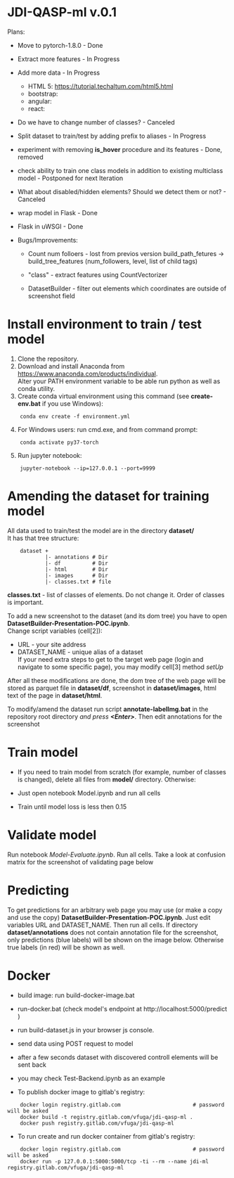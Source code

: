 # JDI-QASP-ml v.0.1

Plans:
 - Move to pytorch-1.8.0 - Done
 - Extract more features - In Progress
 - Add more data - In Progress
   - HTML 5: https://tutorial.techaltum.com/html5.html
   - bootstrap: 
   - angular:
   - react:
 - Do we have to change number of classes? - Canceled
 - Split dataset to train/test by adding prefix to aliases - In Progress
 - experiment with removing **is_hover** procedure and its features - Done, removed
 - check ability to train one class models in addition to existing multiclass model - Postponed for next Iteration
 - What about disabled/hidden elements? Should we detect them or not? - Canceled
 - wrap model in Flask - Done 
 - Flask in uWSGI - Done

 - Bugs/Improvements:
   - Count num folloers - lost from previos version
     build_path_fetures -> build_tree_features (num_followers, level, list of child tags)
     
   - "class" - extract features using CountVectorizer
   - DatasetBuilder - filter out elements which coordinates are outside of screenshot field 


# Install environment to train / test model

1. Clone the repository.<br>
2. Download and install Anaconda from https://www.anaconda.com/products/individual. <br>
   Alter your PATH environment variable to be able run python as well as conda utility. <br>
3. Create conda virtual environment using this command (see **create-env.bat** if you use Windows):<br>
````
    conda env create -f environment.yml
````
4. For Windows users: run cmd.exe, and from command prompt:<br>
````
    conda activate py37-torch 
````
5. Run jupyter notebook:<br>
````
    jupyter-notebook --ip=127.0.0.1 --port=9999
````

# Amending the dataset for training model

All data used to train/test the model are in the directory **dataset/**<br>
It has that tree structure:
````
    dataset +
            |- annotations # Dir
            |- df          # Dir
            |- html        # Dir
            |- images      # Dir
            |- classes.txt # file   
````

**classes.txt** - list of classes of elements. Do not change it. Order of classes is important.<br>

To add a new screenshot to the dataset (and its dom tree) you have to open **DatasetBuilder-Presentation-POC.ipynb**.<br>
Change script variables (cell[2]):<br> 
 - URL - your site address<br>
 - DATASET_NAME - unique alias of a dataset<br>
If your need extra steps to get to the target web page (login and navigate to some specific page), you may modify cell[3] method *setUp*

After all these modifications are done, the dom tree of the web page will be stored as parquet file in **dataset/df**, screenshot in **dataset/images**, html text of the page in **dataset/html**.

To modify/amend the dataset run script **annotate-labelImg.bat** in the repository root directory _and press **\<Enter\>**_. Then edit annotations for the screenshot

# Train model

- If you need to train model from scratch (for example, number of classes is changed), delete all files from **model/**
directory. Otherwise:

- Just open notebook Model.ipynb and run all cells
- Train until model loss is less then 0.15

# Validate model

Run notebook *Model-Evaluate.ipynb*. Run all cells. Take a look at confusion matrix for the screenshot of validating page 
below


# Predicting

To get predictions for an arbitrary web page you may use (or make a copy and use the copy)
**DatasetBuilder-Presentation-POC.ipynb**. Just edit variables URL and DATASET_NAME. Then run all cells.
If directory **dataset/annotations** does not contain annotation file for the screenshot, only predictions (blue labels) will be shown on the image below. Otherwise true labels (in red) will be shown as well.


# Docker
- build image: run build-docker-image.bat
- run-docker.bat (check model's endpoint at http://localhost:5000/predict )
- run build-dataset.js in your browser js console. 
- send data using POST request to model
- after a few seconds dataset with discovered controll elements will be sent back
- you may check Test-Backend.ipynb as an example 


- To publish docker image to gitlab's registry:
````
    docker login registry.gitlab.com                       # password will be asked 
    docker build -t registry.gitlab.com/vfuga/jdi-qasp-ml .
    docker push registry.gitlab.com/vfuga/jdi-qasp-ml
````

- To run create and run docker container from gitlab's registry:
````
    docker login registry.gitlab.com                       # password will be asked 
    docker run -p 127.0.0.1:5000:5000/tcp -ti --rm --name jdi-ml registry.gitlab.com/vfuga/jdi-qasp-ml
````




